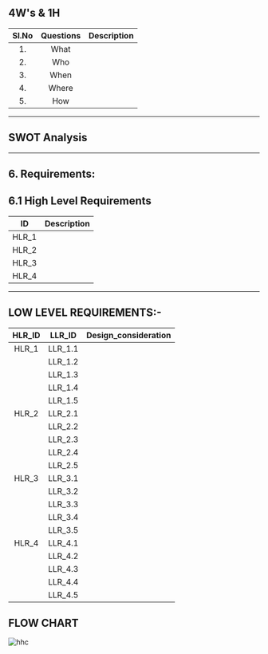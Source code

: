 ## 4W's & 1H
| Sl.No | Questions | Description | 
| :-----: | :-----: | ----- |
| 1. | What ||
| 2. | Who | | 
| 3. | When | |
| 4. | Where | | 
| 5. | How | |
-------------------------------------------------------
## SWOT Analysis

-----------------------------------
## 6. Requirements:
##  6.1 High Level Requirements ##
|ID| Description|
| :-------: |----------------------------------------------------------------------------------------------------------------------------------|
| HLR_1 |   |
| HLR_2 |  |
| HLR_3 |  |
| HLR_4 | |
---------------------------------

## LOW LEVEL REQUIREMENTS:-
| HLR_ID |LLR_ID | Design_consideration | 
| :-----: | :-----: | -------------------- | 
| HLR_1 | LLR_1.1 |  |
| | LLR_1.2 | |  
| | LLR_1.3 | | 
| | LLR_1.4 | | 
| | LLR_1.5 |  | 
| HLR_2 | LLR_2.1 | |
| | LLR_2.2 | | 
| | LLR_2.3 | | 
| | LLR_2.4 | |
| | LLR_2.5 | | 
| HLR_3 | LLR_3.1 |  |
| | LLR_3.2 |  |  
| | LLR_3.3 | | 
| | LLR_3.4 | | 
| | LLR_3.5 | | 
| HLR_4 | LLR_4.1 ||
| | LLR_4.2 ||  
| | LLR_4.3 || 
| | LLR_4.4 | | 
| | LLR_4.5 | | 

## FLOW CHART
![hhc](https://user-images.githubusercontent.com/98824269/160251438-7343e7f2-a797-4c52-9ee5-117fb340d9da.png)
